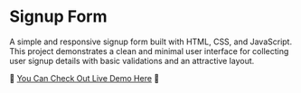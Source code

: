 # Signup Form

A simple and responsive signup form built with HTML, CSS, and JavaScript. This project demonstrates a clean and minimal user interface for collecting user signup details with basic validations and an attractive layout.

🌟 [You Can Check Out Live Demo Here](https://isikmert1.github.io/signup_form/) 🌟